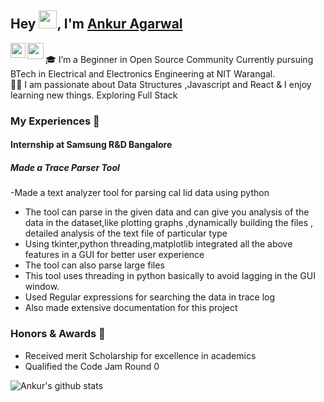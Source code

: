 ## Hey <img src="https://github.com/TheDudeThatCode/TheDudeThatCode/blob/master/Assets/Hi.gif" width="29px">, I'm [Ankur Agarwal](https://drive.google.com/file/d/1YVwoxajUaDcLJlXX5hhkmyUdXZKOVeqp/view?usp=sharing)

<a href="https://www.linkedin.com/in/ankur-agarwal-nitw/">
  <img align="left" width="24px" src="https://cdn.jsdelivr.net/npm/simple-icons@v3/icons/linkedin.svg"  />
</a>
<a href="mailto:ankur.kdkvm@gmail.com">
  <img align="left" width="26px" src="https://cdn.jsdelivr.net/npm/simple-icons@v3/icons/gmail.svg" />
</a>
</br>
🎓 I’m a Beginner in Open Source Community Currently pursuing BTech in Electrical and Electronics Engineering at NIT Warangal. </br>
👨‍💻  I am passionate about Data Structures ,Javascript and React & I enjoy learning new things. Exploring Full Stack </br>

### My Experiences 🙌
#### Internship at  Samsung R&D Bangalore 
##### Made a Trace Parser Tool
-Made a text analyzer tool for parsing cal lid data using python
- The tool can parse in the given data and can give you analysis of the data in the dataset,like plotting graphs ,dynamically building the files , detailed analysis of the text file of particular type
- Using tkinter,python threading,matplotlib integrated all the above features in a GUI for
better user experience
- The tool can also parse large files
- This tool uses threading in python basically to avoid lagging in the GUI window.
- Used Regular expressions for searching the data in trace log
- Also made extensive documentation for this project


### Honors & Awards 🏅
- Received merit Scholarship for excellence in academics
- Qualified the Code Jam Round 0

![Ankur's github stats](https://github-readme-stats.vercel.app/api?username=smartankur&show_icons=true&hide_border=true)
<br />


